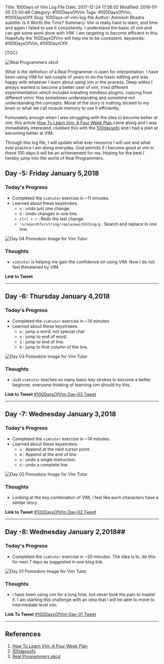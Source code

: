 Title: 100Days of Vim Log File
Date: 2017-12-24 17:56:02
Modified: 2018-01-05 23:30:48
Category: #100DaysOfVim
Tags: #100DaysOfVim, #100DaysOfX
Slug: 100Days-of-vim-log-file
Author: Animesh Bhadra
subtitle: Is It Worth the Time?
Summary: Vim is really hard to learn, and time and again I failed to use it consistently. I understand the basic of vim and can get some work done with VIM. I am targeting to become efficient in this. Hopefully the 100DaysOfVim will help me to be consistent.
keywords: #100DaysOfVim, #100DaysOfX

[TOC]

![Real Programmers xkcd]({filename}../../../images/100DaysOfVim/real_programmers.png "Real programmers set the universal constants at the start such that the universe evolves to contain the disk with the data they want.")

What is the definition of a Real Programmer is open for interpretation. I have been using VIM for last couple of years to do the basic editing and was happy  with whatever I learn about using vim in the process. Deep within I always wanted to become a better user of vim, tried different experimentation which includes installing mindless plugins, copying from different vimrc files sometimes understanding and sometime not understanding the concepts. Moral of the story is nothing sticked to my brain or what we call muscle memory to use it efficiently.

Fortunately enough when I was struggling with the idea to become better at vim, this article [How To Learn Vim: A Four Week Plan ](https://medium.com/@peterxjang/how-to-learn-vim-a-four-week-plan-cd8b376a9b85) came along and I was immediately interested, clubbed this with the [100daysofx](http://100daysofx.com/) and I had a plan at becoming better at VIM. 

Through this log file, I will update what ever resource I will use and what ever practice I am doing everyday. God permits if I become good at vim in these 100 days it will be an achievement for me. Hoping for the best I hereby jump into the world of Real Programmers.

## Day -5: Friday January 5,2018 ##

### Today's Progress ###
* Completed the `vimtutor` exercise in ~11 minutes.
* Learned about these keystrokes.
    - `u` : undo just one change.
    - `U` : Undo changes in one line.
    - `Ctrl + r` : Redo the last change.
    - `:s/searchforstring/replacewithSting/g` : Search and replace in one line.

![Day 04 Pomodoro Image for Vim Tutor]({filename}../../../images/100DaysOfVim/vimPomodoro_04.jpg "Day 04 Pomodoro Image for Vim Tutor")

### Thoughts ###
* `vimtutor` is helping me gain the confidence on using VIM. Now I do not feel threatened by VIM.

**Link to Tweet** 

---


## Day -6: Thursday January 4,2018 ##

### Today's Progress ###
* Completed the `vimtutor` exercise in ~14 minutes.
* Learned about these keystrokes.
    - `w` : jump a word, not special char
    - `e` : jump to end of word.
    - `$` : jump to end of line.
    - `0` : jump to first column of the line.

![Day 03 Pomodoro Image for Vim Tutor]({filename}../../../images/100DaysOfVim/vimPomodoro_03.jpg "Day 03 Pomodoro Image for Vim Tutor")

### Thoughts ###

* Just `vimtutor` teaches so many basic key strokes to become a better beginner, everyone thinking of learning vim should try this.

**Link to Tweet** [#100DaysOfVim Day-03 Tweet](https://twitter.com/animeshkbhadra/status/948978390173761536)

---

## Day -7: Wednesday January 3,2018 ##

### Today's Progress ###

* Completed the `vimtutor` exercise in ~14 minutes.
* Learned about these keystrokes.
    - `a` : Append at the next cursor point.
    - `A` : Append at the end of line.
    - `u` : undo a single instruction.
    - `U` : undo a complete line.

![Day 02 Pomodoro Image for Vim Tutor]({filename}../../../images/100DaysOfVim/vimPomodoro_02.jpg "Day 02 Pomodoro Image for Vim Tutor")

### Thoughts ###

* Looking at the key combination of VIM, I feel like each characters have a similar story.

**Link to Tweet** [#100DaysOfVim Day-02 Tweet](https://twitter.com/animeshkbhadra/status/948617542905430016)

---

## Day -8: Wednesday January 2,2018##

### Today's Progress ###

* Completed the `vimtutor` exercise in ~20 minutes. The idea is to, do this for next 7 days as suggested in one blog link. 

![Day 01 Pomodoro Image for Vim Tutor]({filename}../../../images/100DaysOfVim/vimPomodoro_01.jpg "Day 01 Pomodoro Image for Vim Tutor")

### Thoughts ###

* I have been using vim for a long time, but never took the pain to master it. I am starting this challenge with an idea that I will be able to move to intermediate level vim.

**Link To Tweet** [#100DaysOfVim Day-01 Tweet](https://twitter.com/animeshkbhadra/status/948606558400737280)

---

## References ##

1. [How To Learn Vim: A Four Week Plan ](https://medium.com/@peterxjang/how-to-learn-vim-a-four-week-plan-cd8b376a9b85)
2. [100daysofx](http://100daysofx.com/) 
3. [Real Programmers xkcd ](https://imgs.xkcd.com/comics/real_programmers.png)
